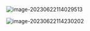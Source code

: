 ![image-20230622114029513](https://cdn.jsdelivr.net/gh/ZhangTainan/Drawing-bed/imgs/image-20230622114029513.png)

![image-20230622114230202](https://cdn.jsdelivr.net/gh/ZhangTainan/Drawing-bed/imgs/image-20230622114230202.png)